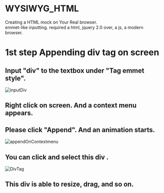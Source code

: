 # WYSIWYG\_HTML

Creating a HTML mock on Your Real browser.  
        emmet-like inputting.
required a html, jquery 2.0 over, a js, a modern browser.

# 1st step Appending div tag on screen<a id="orgheadline6"></a>

## Input "div" to the textbox under "Tag emmet style".<a id="orgheadline1"></a>

![inputDiv](https://raw.githubusercontent.com/wiki/elseorand/WYSIWYG_HTML/images/WYSIWG000001.png)

## Right click on screen. And a context menu appears.<a id="orgheadline2"></a>

## Please click "Append". And an animation starts.<a id="orgheadline3"></a>

![appendOnContextmenu](https://raw.githubusercontent.com/wiki/elseorand/WYSIWYG_HTML/images/WYSIWG000002.png)

## You can click and select this div .<a id="orgheadline4"></a>

![DivTag](https://raw.githubusercontent.com/wiki/elseorand/WYSIWYG_HTML/images/WYSIWG000003.png)

## This div is able to resize, drag, and so on.<a id="orgheadline5"></a>

